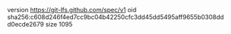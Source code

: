 version https://git-lfs.github.com/spec/v1
oid sha256:c608d246f4ed7cc9bc04b42250cfc3dd45dd5495aff9655b0308ddd0ecde2679
size 1095
